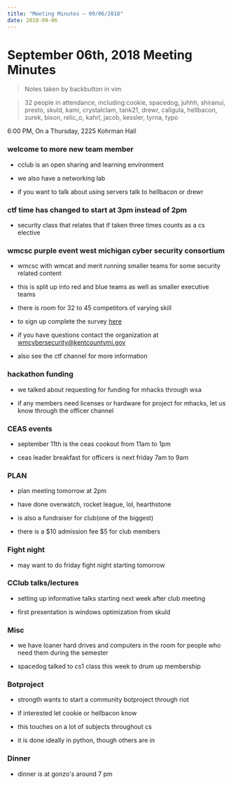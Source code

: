 ```yaml
---
title: "Meeting Minutes – 09/06/2018"
date: 2018-09-06
---
```

# September 06th, 2018 Meeting Minutes
> Notes taken by backbutton in vim

> 32 people in attendance, including:cookie, spacedog, juhhh, shiranui, presto, skuld, kami, crystalclam, tank21, drewr, caligula, hellbacon, zurek, bison, relic_o, kahrl, jacob, kessler, tyrna, typo

6:00 PM, On a Thursday, 2225 Kohrman Hall

### welcome to more new team member

* cclub is an open sharing and learning environment

* we also have a networking lab

* if you want to talk about using servers talk to hellbacon or drewr

### ctf time has changed to start at 3pm instead of 2pm

* security class that relates that if taken three times counts as a cs elective

### wmcsc purple event west michigan cyber security consortium

* wmcsc with wmcat and merit running smaller teams for some security related content

* this is split up into red and blue teams as well as smaller executive teams

* there is room for 32 to 45 competitors of varying skill

* to sign up complete the survey [here](https://www.surveymonkey.com/r/2018purpleevent)

* if you have questions contact the organization at wmcybersecurity@kentcountymi.gov

* also see the ctf channel for more information

### hackathon funding

* we talked about requesting for funding for mhacks through wsa

* if any members need licenses or hardware for project for mhacks, let us know through the officer channel

### CEAS events

* september 11th is the ceas cookout from 11am to 1pm

* ceas leader breakfast for officers is next friday 7am to 9am

### PLAN

* plan meeting tomorrow at 2pm

* have done overwatch, rocket league, lol, hearthstone

* is also a fundraiser for club(one of the biggest)

* there is a $10 admission fee $5 for club members

### Fight night

* may want to do friday fight night starting tomorrow

### CClub talks/lectures

* setting up informative talks starting next week after club meeting

* first presentation is windows optimization from skuld

### Misc

* we have loaner hard drives and computers in the room for people who need them during the semester

* spacedog talked to cs1 class this week to drum up membership

### Botproject

* strongth wants to start a community botproject through riot

* if interested let cookie or hellbacon know

* this touches on a lot of subjects throughout cs

* it is done ideally in python, though others are in

### Dinner

* dinner is at gonzo's around 7 pm
